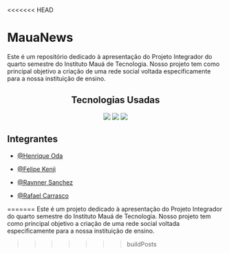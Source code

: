 <<<<<<< HEAD
# MauaNews
Este é um repositório dedicado à apresentação do Projeto Integrador do quarto semestre do Instituto Mauá de Tecnologia. Nosso projeto tem como principal objetivo a criação de uma rede social voltada especificamente para a nossa instituição de ensino.

<div align='center'>
  <h2>Tecnologias Usadas</h2>
  <img src="https://img.shields.io/badge/Flutter-%2302569B.svg?style=for-the-badge&logo=Flutter&logoColor=white" />
  <img src="https://img.shields.io/badge/dart-%230175C2.svg?style=for-the-badge&logo=dart&logoColor=white" />
  <img src="https://img.shields.io/badge/Firebase-039BE5?style=for-the-badge&logo=Firebase&logoColor=white" />
</div>

## Integrantes

- [@Henrique Oda](https://github.com/henriqueoda)

- [@Felipe Kenji](https://github.com/felipe7789)

- [@Raynner Sanchez](https://github.com/Raynnerz)

- [@Rafael Carrasco](https://github.com/RafCarrasco)


=======
Este é um projeto dedicado à apresentação do Projeto Integrador do quarto semestre do Instituto Mauá de Tecnologia. Nosso projeto tem como principal objetivo a criação de uma rede social voltada especificamente para a nossa instituição de ensino.
>>>>>>> buildPosts
